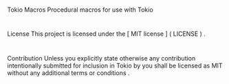 #
Tokio
Macros
Procedural
macros
for
use
with
Tokio
#
#
License
This
project
is
licensed
under
the
[
MIT
license
]
(
LICENSE
)
.
#
#
#
Contribution
Unless
you
explicitly
state
otherwise
any
contribution
intentionally
submitted
for
inclusion
in
Tokio
by
you
shall
be
licensed
as
MIT
without
any
additional
terms
or
conditions
.
